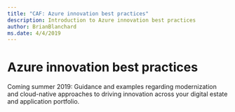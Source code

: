 ```yaml
---
title: "CAF: Azure innovation best practices"
description: Introduction to Azure innovation best practices
author: BrianBlanchard
ms.date: 4/4/2019
---
```


# Azure innovation best practices

Coming summer 2019: Guidance and examples regarding modernization and cloud-native approaches to driving innovation across your digital estate and application portfolio.